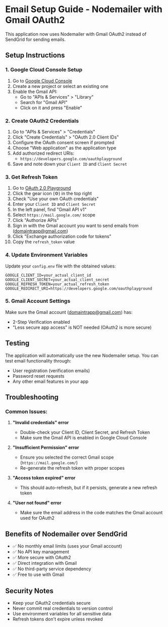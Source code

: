 # Email Setup Guide - Nodemailer with Gmail OAuth2

This application now uses Nodemailer with Gmail OAuth2 instead of SendGrid for sending emails.

## Setup Instructions

### 1. Google Cloud Console Setup

1. Go to [Google Cloud Console](https://console.cloud.google.com/)
2. Create a new project or select an existing one
3. Enable the Gmail API:
   - Go to "APIs & Services" > "Library"
   - Search for "Gmail API"
   - Click on it and press "Enable"

### 2. Create OAuth2 Credentials

1. Go to "APIs & Services" > "Credentials"
2. Click "Create Credentials" > "OAuth 2.0 Client IDs"
3. Configure the OAuth consent screen if prompted
4. Choose "Web application" as the application type
5. Add authorized redirect URIs:
   - `https://developers.google.com/oauthplayground`
6. Save and note down your `Client ID` and `Client Secret`

### 3. Get Refresh Token

1. Go to [OAuth 2.0 Playground](https://developers.google.com/oauthplayground)
2. Click the gear icon (⚙️) in the top right
3. Check "Use your own OAuth credentials"
4. Enter your `Client ID` and `Client Secret`
5. In the left panel, find "Gmail API v1"
6. Select `https://mail.google.com/` scope
7. Click "Authorize APIs"
8. Sign in with the Gmail account you want to send emails from (domaintrapp@gmail.com)
9. Click "Exchange authorization code for tokens"
10. Copy the `refresh_token` value

### 4. Update Environment Variables

Update your `config.env` file with the obtained values:

```env
GOOGLE_CLIENT_ID=your_actual_client_id
GOOGLE_CLIENT_SECRET=your_actual_client_secret
GOOGLE_REFRESH_TOKEN=your_actual_refresh_token
GOOGLE_REDIRECT_URI=https://developers.google.com/oauthplayground
```

### 5. Gmail Account Settings

Make sure the Gmail account (domaintrapp@gmail.com) has:
- 2-Step Verification enabled
- "Less secure app access" is NOT needed (OAuth2 is more secure)

## Testing

The application will automatically use the new Nodemailer setup. You can test email functionality through:
- User registration (verification emails)
- Password reset requests
- Any other email features in your app

## Troubleshooting

### Common Issues:

1. **"Invalid credentials" error**
   - Double-check your Client ID, Client Secret, and Refresh Token
   - Make sure the Gmail API is enabled in Google Cloud Console

2. **"Insufficient Permission" error**
   - Ensure you selected the correct Gmail scope (`https://mail.google.com/`)
   - Re-generate the refresh token with proper scopes

3. **"Access token expired" error**
   - This should auto-refresh, but if it persists, generate a new refresh token

4. **"User not found" error**
   - Make sure the email address in the code matches the Gmail account used for OAuth2

## Benefits of Nodemailer over SendGrid

- ✅ No monthly email limits (uses your Gmail account)
- ✅ No API key management
- ✅ More secure with OAuth2
- ✅ Direct integration with Gmail
- ✅ No third-party service dependency
- ✅ Free to use with Gmail

## Security Notes

- Keep your OAuth2 credentials secure
- Never commit real credentials to version control
- Use environment variables for all sensitive data
- Refresh tokens don't expire unless revoked